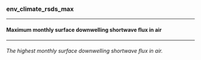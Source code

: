 ### env_climate_rsds_max



------
#### Maximum monthly surface downwelling shortwave flux in air



------
###### The highest monthly surface downwelling shortwave flux in air.